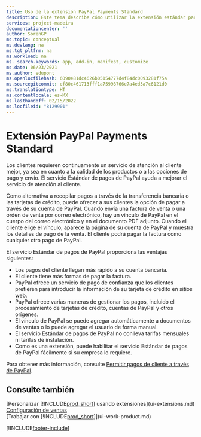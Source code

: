 ```yaml
---
title: Uso de la extensión PayPal Payments Standard
description: Este tema describe cómo utilizar la extensión estándar para permitir a clientes realizar pagos con PayPal.
services: project-madeira
documentationcenter: ''
author: SorenGP
ms.topic: conceptual
ms.devlang: na
ms.tgt_pltfrm: na
ms.workload: na
ms. search.keywords: app, add-in, manifest, customize
ms.date: 06/23/2021
ms.author: edupont
ms.openlocfilehash: 6090e81dc4626b05154777d4f84dc0093281f75a
ms.sourcegitcommit: ef80c461713fff1a75998766e7a4ed3a7c6121d0
ms.translationtype: HT
ms.contentlocale: es-MX
ms.lasthandoff: 02/15/2022
ms.locfileid: "8129901"
---
```

# <a name="the-paypal-payments-standard-extension"></a>Extensión PayPal Payments Standard
Los clientes requieren continuamente un servicio de atención al cliente mejor, ya sea en cuanto a la calidad de los productos o a las opciones de pago y envío. El servicio Estándar de pagos de PayPal ayuda a mejorar el servicio de atención al cliente.

Como alternativa a recopilar pagos a través de la transferencia bancaria o las tarjetas de crédito, puede ofrecer a sus clientes la opción de pagar a través de su cuenta de PayPal. Cuando envía una factura de venta o una orden de venta por correo electrónico, hay un vínculo de PayPal en el cuerpo del correo electrónico y en el documento PDF adjunto. Cuando el cliente elige el vínculo, aparece la página de su cuenta de PayPal y muestra los detalles de pago de la venta. El cliente podrá pagar la factura como cualquier otro pago de PayPal.

El servicio Estándar de pagos de PayPal proporciona las ventajas siguientes:

* Los pagos del cliente llegan más rápido a su cuenta bancaria.
* El cliente tiene más formas de pagar la factura.
* PayPal ofrece un servicio de pago de confianza que los clientes prefieren para introducir la información de su tarjeta de crédito en sitios web.
* PayPal ofrece varias maneras de gestionar los pagos, incluido el procesamiento de tarjetas de crédito, cuentas de PayPal y otros orígenes.
* El vínculo de PayPal se puede agregar automáticamente a documentos de ventas o lo puede agregar el usuario de forma manual.
* El servicio Estándar de pagos de PayPal no conlleva tarifas mensuales ni tarifas de instalación.
* Como es una extensión, puede habilitar el servicio Estándar de pagos de PayPal fácilmente si su empresa lo requiere.  

Para obtener más información, consulte [Permitir pagos de cliente a través de PayPal](sales-how-enable-payment-service-extensions.md).

## <a name="see-also"></a>Consulte también
[Personalizar [!INCLUDE[prod_short](includes/prod_short.md)] usando extensiones](ui-extensions.md)  
[Configuración de ventas](sales-setup-sales.md)  
[Trabajar con [!INCLUDE[prod_short](includes/prod_short.md)]](ui-work-product.md)


[!INCLUDE[footer-include](includes/footer-banner.md)]